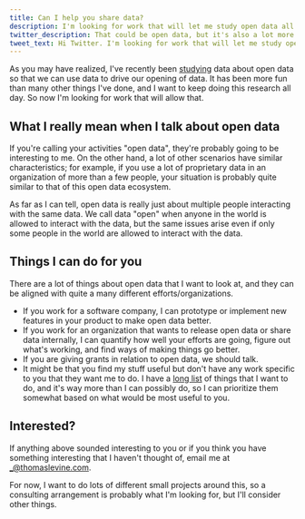 ```yaml
---
title: Can I help you share data?
description: I'm looking for work that will let me study open data all day.
twitter_description: That could be open data, but it's also a lot more.
tweet_text: Hi Twitter. I'm looking for work that will let me study open data all day.
---
```

As you may have realized, I've recently been [studying](/open-data)
data about open data so that we can use data to drive our opening of
data. It has been more fun than many other things I've done, and I
want to keep doing this research all day. So now I'm looking for work
that will allow that.

## What I really mean when I talk about open data
If you're calling your activities "open data", they're probably going
to be interesting to me. On the other hand, a lot of other scenarios
have similar characteristics; for example, if you use a lot of proprietary data
in an organization of more than a few people, your situation is
probably quite similar to that of this open data ecosystem.

As far as I can tell, open data is really just about multiple people
interacting with the same data. We call data "open" when anyone in the
world is allowed to interact with the data, but the same issues arise
even if only some people in the world are allowed to interact with the data.

## Things I can do for you
There are a lot of things about open data that I want to look at,
and they can be aligned with quite a many different efforts/organizations.

* If you work for a software company, I can prototype or implement new
    features in your product to make open data better.
* If you work for an organization that wants to release open data
    or share data internally,
    I can quantify how well your efforts are going, figure out what's
    working, and find ways of making things go better.
* If you are giving grants in relation to open data, we should talk.
* It might be that you find my stuff useful but don't have any work
    specific to you that they want me to do. I have a
    [long list](https://github.com/tlevine/open-data-things) of things
    that I want to do, and it's way more than I can possibly do, so
    I can prioritize them somewhat based on what would be most useful
    to you.

## Interested?
If anything above sounded interesting to you or
if you think you have something interesting that I haven't thought of,
email me at [\_@thomaslevine.com](mailto:_@thomaslevine.com).

For now, I want to do lots of different small projects around this,
so a consulting arrangement is probably what I'm looking for, but
I'll consider other things.
